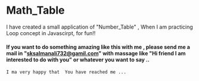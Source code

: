 # Math_Table
I have created a small application of "Number_Table" , When I am practicing Loop concept  in Javascirpt, for fun!!

#### If you want to do something amazing like this with me , please send me a mail in "sksalmanali732@gamil.com" with massage like "Hi friend I am interested to do with you" or whatever you want to say ..

```
I ma very happy that  You have reached me ...
```
